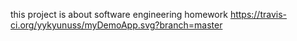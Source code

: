 this project is about software engineering homework
https://travis-ci.org/yykyunuss/myDemoApp.svg?branch=master
